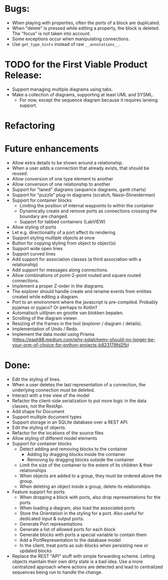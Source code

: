 

# Bugs:
* When playing with properties, often the ports of a block are duplicated.
* When "delete" is pressed while editing a property, the block is deleted. The "focus" is not taken into account.
* Some exceptions occur when manipulating connections.
* Use `get_type_hints` instead of raw `__annotations__`.


# TODO for the First Viable Product Release:
* Support managing multiple diagrams using tabs.
* Make a collection of diagrams, supporting at least UML and SYSML.
  - For now, except the sequence diagram because it requires laneing support.

# Refactoring

# Future enhancements
* Allow extra details to be shown around a relationship.
* When a user adds a connection that already exists, that should be reused.
* Allow conversion of one type element to another
* Allow conversion of one relationship to another
* Support for "laned" diagrams (sequence diagrams, gantt charts)
* Support for "puzzle" plug-in diagrams (scratch, Nassi–Shneiderman)
* Support for container blocks
  * Limiting the position of internal waypoints to within the container
  * Dynamically create and remove ports as connections crossing the boundary are changed.
  * Support for tabbed containers (LabVIEW)
* Allow styling of ports
* Let e.g. directionality of a port affect its rendering
* Support styling multiple objects at once
* Button for copying styling from object to object(s)
* Support wide open lines
* Support curved lines
* Add support for association classes (a third association with a relationship)
* Add support for messages along connections.
* Allow combinations of point-2-point routed and square routed connections.
* Implement a proper Z-order in the diagrams.
* The explorer should handle create and rename events from entities created while editing a diagram.
* Port to an environment where the javascript is pre-compiled. Probably pyjamas or pyjaco? Or perhaps to Kotlin?
* Automatisch uitlijnen en grootte van blokken bepalen.
* Scrolling of the diagram viewer.
* Resizing of the frames in the tool (explorer / diagram / details).
* Implementation of Undo / Redo.
* Implement the data model using Prisma (https://eash98.medium.com/why-sqlalchemy-should-no-longer-be-your-orm-of-choice-for-python-projects-b823179fd2fb)



# Done:
* Edit the styling of lines.
* When a user deletes the last representation of a connection, the underlying connection must be deleted.
* Interact with a tree view of the model
* Refactor the client-side serialization to put more logic in the data classes, not the RestApi.
* Add shape for Document
* Support multiple document types
* Support storage in an SQLite database over a REST API.
* Edit the styling of objects.
* Refactor for the locations of the source files
* Allow styling of different model elements
* Support for container blocks
  * Detect adding and removing blocks to the container
    * Adding by dragging blocks inside the container
    * Removing by dragging blocks outside the container
  * Limit the size of the container to the extent of its children & their relationships
  * When objects are added to a group, they must be ordered above the group.
  * When deleting an object inside a group, delete its relationships.
* Feature support for ports:
  - When dropping a block with ports, also drop representations for the ports
  - When loading a diagram, also load the associated ports
  - Store the Orientation in the styling for a port. Also useful for dedicated input & output ports.
  - Generate Port representations
  - Generate a list of allowed ports for each block
  - Generate blocks with ports a special variable to contain them
  - Add a PortRepresentation to the database model
  - In the client, treat ports as sub-blocks when persisting new or updated blocks
* Replace the REST "API" stuff with simple forwarding scheme. Letting objects maintain their own dirty state is a bad idea.
  Use a more centralized approach where actions are detected and lead to centralized sequences being run to handle the change.

